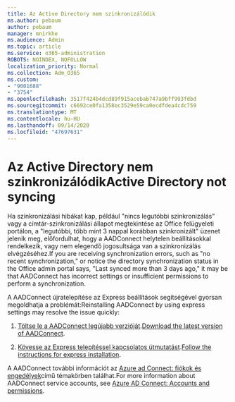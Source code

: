 ```yaml
---
title: Az Active Directory nem szinkronizálódik
ms.author: pebaum
author: pebaum
manager: mnirkhe
ms.audience: Admin
ms.topic: article
ms.service: o365-administration
ROBOTS: NOINDEX, NOFOLLOW
localization_priority: Normal
ms.collection: Adm_O365
ms.custom:
- "9001688"
- "3754"
ms.openlocfilehash: 3517f424b4dcd89f915acebab747a9bff993fdbd
ms.sourcegitcommit: c6692ce0fa1358ec3529e59ca0ecdfdea4cdc759
ms.translationtype: MT
ms.contentlocale: hu-HU
ms.lasthandoff: 09/14/2020
ms.locfileid: "47697631"
---
```

# <a name="active-directory-not-syncing"></a><span data-ttu-id="2f4ce-102">Az Active Directory nem szinkronizálódik</span><span class="sxs-lookup"><span data-stu-id="2f4ce-102">Active Directory not syncing</span></span>

<span data-ttu-id="2f4ce-103">Ha szinkronizálási hibákat kap, például "nincs legutóbbi szinkronizálás" vagy a címtár-szinkronizálási állapot megtekintése az Office felügyeleti portálon, a "legutóbbi, több mint 3 nappal korábban szinkronizált" üzenet jelenik meg, előfordulhat, hogy a AADConnect helytelen beállításokkal rendelkezik, vagy nem elegendő jogosultsága van a szinkronizálás elvégzéséhez.</span><span class="sxs-lookup"><span data-stu-id="2f4ce-103">If you are receiving synchronization errors, such as "no recent synchronization," or notice the directory synchronization status in the Office admin portal says, "Last synced more than 3 days ago," it may be that AADConnect has incorrect settings or insufficient permissions to perform a synchronization.</span></span>  

<span data-ttu-id="2f4ce-104">A AADConnect újratelepítése az Express beállítások segítségével gyorsan megoldhatja a problémát:</span><span class="sxs-lookup"><span data-stu-id="2f4ce-104">Reinstalling AADConnect by using express settings may resolve the issue quickly:</span></span>

1. <span data-ttu-id="2f4ce-105">[Töltse le a AADConnect legújabb verzióját](https://go.microsoft.com/fwlink/?LinkId=615771).</span><span class="sxs-lookup"><span data-stu-id="2f4ce-105">[Download the latest version of AADConnect](https://go.microsoft.com/fwlink/?LinkId=615771).</span></span>

2. <span data-ttu-id="2f4ce-106">[Kövesse az Express telepítéssel kapcsolatos útmutatást](https://docs.microsoft.com/azure/active-directory/hybrid/how-to-connect-install-express).</span><span class="sxs-lookup"><span data-stu-id="2f4ce-106">[Follow the instructions for express installation](https://docs.microsoft.com/azure/active-directory/hybrid/how-to-connect-install-express).</span></span>

<span data-ttu-id="2f4ce-107">A AADConnect további információt az [Azure ad Connect: fiókok és engedélyek](https://docs.microsoft.com/azure/active-directory/hybrid/reference-connect-accounts-permissions)című témakörben találhat.</span><span class="sxs-lookup"><span data-stu-id="2f4ce-107">For more information about AADConnect service accounts, see [Azure AD Connect: Accounts and permissions](https://docs.microsoft.com/azure/active-directory/hybrid/reference-connect-accounts-permissions).</span></span>
